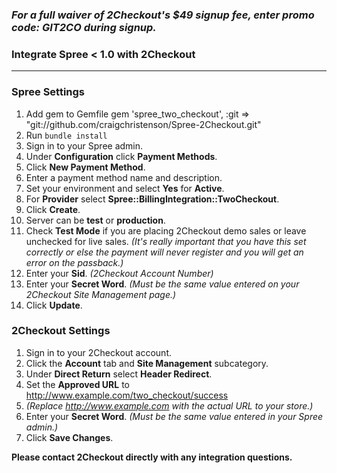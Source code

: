 ### _For a full waiver of 2Checkout's $49 signup fee, enter promo code:  GIT2CO  during signup._

### Integrate Spree < 1.0 with 2Checkout
----------------------------------------

### Spree Settings

1. Add gem to Gemfile
    gem 'spree_two_checkout', :git => "git://github.com/craigchristenson/Spree-2Checkout.git"
2. Run `bundle install`
3. Sign in to your Spree admin.
4. Under **Configuration** click **Payment Methods**.
5. Click **New Payment Method**.
6. Enter a payment method name and description.
7. Set your environment and select **Yes** for **Active**.
8. For **Provider** select **Spree::BillingIntegration::TwoCheckout**.
9. Click **Create**.
10. Server can be **test** or **production**.
11.  Check **Test Mode** if you are placing 2Checkout demo sales or leave unchecked for live sales. _(It's really important that you have this set correctly or else the payment will never register and you will get an error on the passback.)_
12. Enter your **Sid**. _(2Checkout Account Number)_
13. Enter your **Secret Word**. _(Must be the same value entered on your 2Checkout Site Management page.)_
14. Click **Update**.

### 2Checkout Settings

1. Sign in to your 2Checkout account.
2. Click the **Account** tab and **Site Management** subcategory.
3. Under **Direct Return** select **Header Redirect**.
4. Set the **Approved URL** to http://www.example.com/two_checkout/success
5.  _(Replace http://www.example.com with the actual URL to your store.)_
6. Enter your **Secret Word**. _(Must be the same value entered in your Spree admin.)_
7. Click **Save Changes**.

**Please contact 2Checkout directly with any integration questions.**
